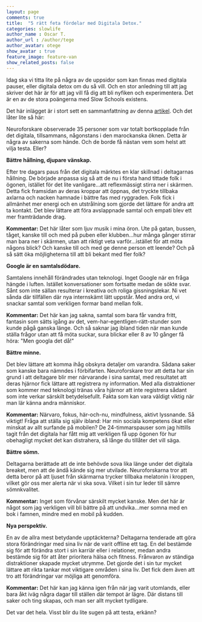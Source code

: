```yaml
---
layout: page
comments: true
title:  "5 rätt feta fördelar med Digitala Detox."
categories: slowlife
author_name : Oscar T.
author_url : /author/tege
author_avatar: otege
show_avatar : true
feature_image: feature-van
show_related_posts: false
---
```



Idag ska vi titta lite på några av de uppsidor som kan finnas med digitala pauser, eller digitala detox om du så vill.
Och en stor anledning till att jag skriver det här är för att jag vill få dig att bli nyfiken och experimentera. Det är en av de stora poängerna med Slow Schools existens.

Det här inlägget är i stort sett en sammanfattning av denna <a href="http://www.fastcompany.com/3049138/most-creative-people/what-really-happens-to-your-brain-and-body-during-a-digital-detox">artikel</a>. Och det låter lite så här:

Neuroforskare observerade 35 personer som var totalt bortkopplade från det digitala, tillsammans, någonstans i den marockanska öknen. Detta är några av sakerna som hände. Och de borde få nästan vem som helst att vilja testa. Eller?

**Bättre hållning, djupare vänskap.**

Efter tre dagars paus från det digitala märktes en klar skillnad i deltagarnas hållning.
De började anpassa sig så att de nu i första hand tittade folk i ögonen, istället för det lite vanligare...att reflexmässigt stirra ner i skärmen.
Detta fick framsidan av deras kroppar att öppnas, det tryckte tillbaka axlarna och nacken hamnade i bättre fas med ryggraden.
Folk fick i allmänhet mer energi och en utstrålning som gjorde det lättare för andra att ta kontakt.
Det blev lättare att föra avslappnade samtal och empati blev ett mer framträdande drag.

**Kommentar:** Det här låter som ljuv musik i mina öron. Ute på gatan, bussen, tåget, kanske till och med på puben eller klubben...hur många gånger stirrar man bara ner i skärmen, utan att riktigt veta varför...istället för att möta någons blick? Och kanske till och med ge denne person ett leende? Och på så sätt öka möjligheterna till att bli bekant med fler folk?

**Google är en samtalsdödare.**

Samtalens innehåll förändrades utan teknologi. Inget Google när en fråga hängde i luften.
Istället konversationer som fortsatte medan de sökte svar. Sånt som inte sällan resulterar i kreativa och roliga gissningslekar. Ni vet sånda där tillfällen där nya internskämt lätt uppstår. Med andra ord, vi snackar samtal som verkligen formar band mellan folk.

**Kommentar:** Det här kan jag sakna, samtal som bara får vandra fritt, fantasin som sätts igång av det, vem-har-egentligen-rätt-stunder som kunde pågå ganska länge. Och så saknar jag ibland tiden när man kunde ställa frågor utan att få möta suckar, sura blickar eller 8 av 10 gånger få höra: "Men googla det då!"

**Bättre minne.**

Det blev lättare att komma ihåg obskyra detaljer om varandra. Sådana saker som kanske
bara nämndes i förbifarten. Neuroforskare tror att detta har sin grund i att deltagare blir mer närvarande i sina samtal,
med resultatet att deras hjärnor fick lättare att registrera ny information.
Med alla distraktioner som kommer med teknologi tränas våra hjärnor att inte registrera sådant som inte verkar särskilt
betydelsefullt. Fakta som kan vara väldigt viktig när man lär känna andra människor.

**Kommentar:** Närvaro, fokus, här-och-nu, mindfulness, aktivt lyssnande. Så viktigt! Fråga att ställa sig själv ibland: Har min sociala kompetens ökat eller minskat av allt surfande på mobilen?  De 24-timmarspauser som jag hittills tagit från det digitala har fått mig att verkligen få upp ögonen för hur obehagligt mycket det kan distrahera, så långe du tillåter det vill säga.

**Bättre sömn.**

Deltagarna berättade att de inte behövde sova lika länge under det digitala breaket, men att de ändå kände sig mer utvilade.
Neuroforskarna tror att detta beror på att ljuset från skärmarna trycker tillbaka melatonin i kroppen, vilket gör oss mer 
alerta när vi ska sova. Vilket i sin tur leder till sämre sömnkvalitet.

**Kommentar:** Inget som förvånar särskilt mycket kanske. Men det här är något som jag verkligen vill bli bättre på att undvika...mer somna med en bok i famnen, mindre med en mobil på kudden.

**Nya perspektiv.**

En av de allra mest betydande upptäckterna? Deltagarna tenderade att göra stora förändringar med sina liv när
de varit offline ett tag. En del bestämde sig för att förändra stort i sin karriär eller i relationer, medan andra
bestämde sig för att åter prioritera hälsa och fitness. Frånvaron av ständiga distraktioner skapade mycket utrymme. Det gjorde det i sin 
tur mycket lättare att rikta tankar mot viktigare områden i sina liv. Det fick dem även att tro att förändringar 
var möjliga att genomföra.

**Kommentar:** Det här kan jag känna igen från när jag varit utomlands, eller bara åkt iväg några dagar till ställen där tempot är lägre. Där distans till saker och ting skapas, och man ser allt mycket tydligare.

Det var det hela. Visst blir du lite sugen på att testa, erkänn? 

